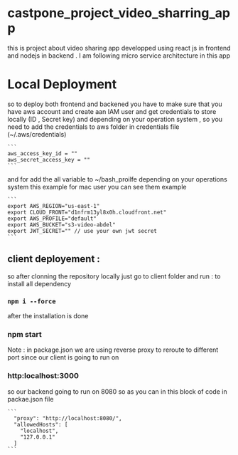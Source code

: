 # castpone_project_video_sharring_app
this is project about video sharing app developped using react js in frontend and nodejs in backend . I am following micro service architecture
in this app
# Local Deployment 
so to deploy both frontend and backened you have to make sure that you have aws account and create aan IAM user and get credentials to store locally (ID , Secret key) and depending on your operation system , so you need to add the credentials to aws folder in credentials file
(~/.aws/credentials)
````
```
aws_access_key_id = ""
aws_secret_access_key = ""
```
````
and for add the all variable to ~/bash_proilfe depending on your operations system this example for mac user
you can see them example 
````
```
export AWS_REGION="us-east-1"
export CLOUD_FRONT="d1nfrm13yl8x0h.cloudfront.net"
export AWS_PROFILE="default"
export AWS_BUCKET="s3-video-abdel"
export JWT_SECRET="" // use your own jwt secret
```
````
## client deployement :
so after clonning the repository locally just go to client folder and run :
to install all dependency 
### `npm i --force`

after the installation is done 
### npm start

Note : in package.json we are using reverse proxy to reroute to different port since our client is going to run on 
### http:localhost:3000

so our backend going to run on 8080 so as you can in this 
block of code in packae.json file 
````
```
  "proxy": "http://localhost:8080/",
  "allowedHosts": [
    "localhost",
    "127.0.0.1"
  ]
```
````


